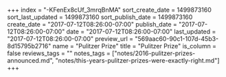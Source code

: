 +++
index = "-KFenEx8cUf_3mrqBnMA"
sort_create_date = 1499873160
sort_last_updated = 1499873160
sort_publish_date = 1499873160
create_date = "2017-07-12T08:26:00-07:00"
publish_date = "2017-07-12T08:26:00-07:00"
date = "2017-07-12T08:26:00-07:00"
last_updated = "2017-07-12T08:26:00-07:00"
preview_url = "569aac60-90c1-107d-45b3-8d15795b2716"
name = "Pulitzer Prize"
title = "Pulitzer Prize"
is_column = false
reviews_tags = ""
notes_tags = ["notes/2016-pulitzer-prizes-announced.md", "notes/this-years-pulitzer-prizes-were-exactly-right.md"]
+++

